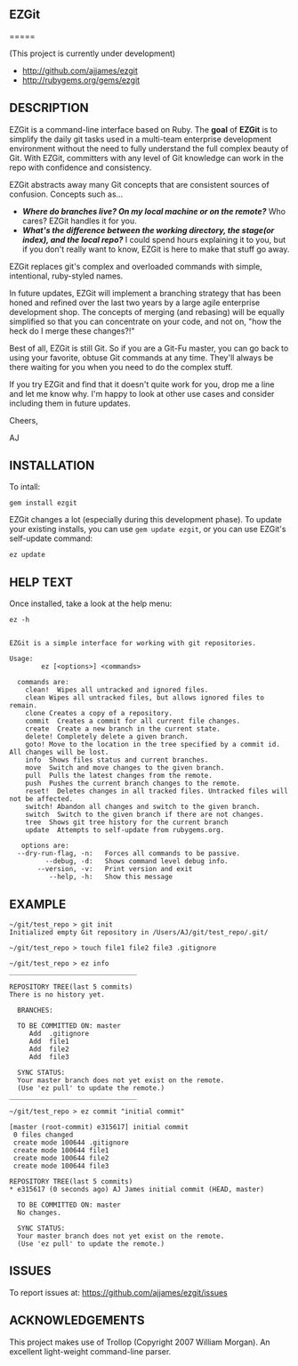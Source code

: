 ## EZGit
=====

(This project is currently under development)

 * http://github.com/ajjames/ezgit
 * http://rubygems.org/gems/ezgit


## DESCRIPTION

EZGit is a command-line interface based on Ruby. The **goal** of **EZGit** is to simplify the daily git tasks used in a multi-team enterprise development environment without the need to fully understand the full complex beauty of Git. With EZGit, committers with any level of Git knowledge can work in the repo with confidence and consistency.

EZGit abstracts away many Git concepts that are consistent sources of confusion. Concepts such as...
* _**Where do branches live? On my local machine or on the remote?**_ Who cares? EZGit handles it for you. 
* _**What's the difference between the working directory, the stage(or index), and the local repo?**_ I could spend hours explaining it to you, but if you don't really want to know, EZGit is here to make that stuff go away.

EZGit replaces git's complex and overloaded commands with simple, intentional, ruby-styled names. 

In future updates, EZGit will implement a branching strategy that has been honed and refined over the last two years by a large agile enterprise development shop. The concepts of merging (and rebasing) will be equally simplified so that you can concentrate on your code, and not on, "how the heck do I merge these changes?!"

Best of all, EZGit is still Git. So if you are a Git-Fu master, you can go back to using your favorite, obtuse Git commands at any time. They'll always be there waiting for you when you need to do the complex stuff.

If you try EZGit and find that it doesn't quite work for you, drop me a line and let me know why. I'm happy to look at other use cases and consider including them in future updates.

Cheers,

AJ


## INSTALLATION

To intall:

    gem install ezgit

EZGit changes a lot (especially during this development phase). To update your existing installs, you can use `gem update ezgit`, or you can use EZGit's self-update command:

    ez update


## HELP TEXT

Once installed, take a look at the help menu:

    ez -h


    EZGit is a simple interface for working with git repositories.

    Usage:
            ez [<options>] <commands>

      commands are:
        clean!  Wipes all untracked and ignored files.
        clean Wipes all untracked files, but allows ignored files to remain.
        clone Creates a copy of a repository.
        commit  Creates a commit for all current file changes.
        create  Create a new branch in the current state.
        delete! Completely delete a given branch.
        goto! Move to the location in the tree specified by a commit id. All changes will be lost.
        info  Shows files status and current branches.
        move  Switch and move changes to the given branch.
        pull  Pulls the latest changes from the remote.
        push  Pushes the current branch changes to the remote.
        reset!  Deletes changes in all tracked files. Untracked files will not be affected.
        switch! Abandon all changes and switch to the given branch.
        switch  Switch to the given branch if there are not changes.
        tree  Shows git tree history for the current branch
        update  Attempts to self-update from rubygems.org.

       options are:
      --dry-run-flag, -n:   Forces all commands to be passive.
             --debug, -d:   Shows command level debug info.
           --version, -v:   Print version and exit
              --help, -h:   Show this message


## EXAMPLE

```
~/git/test_repo > git init
Initialized empty Git repository in /Users/AJ/git/test_repo/.git/

~/git/test_repo > touch file1 file2 file3 .gitignore

~/git/test_repo > ez info
________________________________

REPOSITORY TREE(last 5 commits)
There is no history yet.

  BRANCHES:

  TO BE COMMITTED ON: master
     Add  .gitignore
     Add  file1
     Add  file2
     Add  file3

  SYNC STATUS:
  Your master branch does not yet exist on the remote.
  (Use 'ez pull' to update the remote.)
________________________________

~/git/test_repo > ez commit "initial commit"

[master (root-commit) e315617] initial commit
 0 files changed
 create mode 100644 .gitignore
 create mode 100644 file1
 create mode 100644 file2
 create mode 100644 file3

REPOSITORY TREE(last 5 commits)
* e315617 (0 seconds ago) AJ James initial commit (HEAD, master)

  TO BE COMMITTED ON: master
  No changes.

  SYNC STATUS:
  Your master branch does not yet exist on the remote.
  (Use 'ez pull' to update the remote.)
```


## ISSUES

To report issues at: 
https://github.com/ajjames/ezgit/issues


## ACKNOWLEDGEMENTS

  This project makes use of Trollop (Copyright 2007 William Morgan). An excellent light-weight command-line parser.